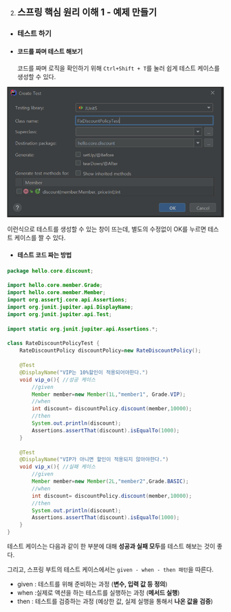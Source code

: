 2. ## 스프링 핵심 원리 이해 1 - 예제 만들기

- ### 테스트 하기

- #### 코드를 짜며 테스트 해보기

  코드를 짜며 로직을 확인하기 위해 `Ctrl+Shift + T`를 눌러 쉽게 테스트 케이스를 생성할 수 있다.

![image-20210821215045843](https://raw.githubusercontent.com/soleu/image_repo/main/img/image-20210821215045843.png)

이런식으로 테스트를 생성할 수 있는 창이 뜨는데, 별도의 수정없이 OK를 누르면 테스트 케이스를 짤 수 있다.

- #### 테스트 코드 짜는 방법

```java
package hello.core.discount;

import hello.core.member.Grade;
import hello.core.member.Member;
import org.assertj.core.api.Assertions;
import org.junit.jupiter.api.DisplayName;
import org.junit.jupiter.api.Test;

import static org.junit.jupiter.api.Assertions.*;

class RateDiscountPolicyTest {
    RateDiscountPolicy discountPolicy=new RateDiscountPolicy();

    @Test
    @DisplayName("VIP는 10%할인이 적용되어야한다.")
    void vip_o(){ //성공 케이스
        //given
        Member member=new Member(1L,"member1", Grade.VIP);
        //when
        int discount= discountPolicy.discount(member,10000);
        //then
        System.out.println(discount);
        Assertions.assertThat(discount).isEqualTo(1000);
    }

    @Test
    @DisplayName("VIP가 아니면 할인이 적용되지 않아야한다.")
    void vip_x(){ //실패 케이스
        //given
        Member member=new Member(2L,"member2",Grade.BASIC);
        //when
        int discount= discountPolicy.discount(member,10000);
        //then
        System.out.println(discount);
        Assertions.assertThat(discount).isEqualTo(1000);
    }
}
```

테스트 케이스는 다음과 같이 한 부분에 대해 **성공과 실패 모두**를 테스트 해보는 것이 좋다.

그리고, 스프링 부트의 테스트 케이스에서는 `given - when - then 패턴`을 따른다.

- given : 테스트를 위해 준비하는 과정 (**변수, 입력 값 등 정의**)
- when :실제로 액션을 하는 테스트를 실행하는 과정 (**메서드 실행**)
- then : 테스트를 검증하는 과정 (예상한 값, 실제 실행을 통해서 **나온 값을** **검증**)